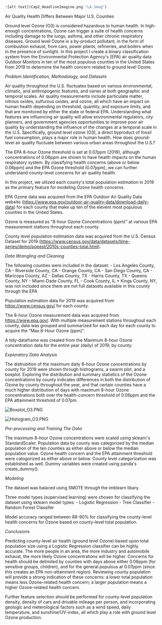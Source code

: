 ```python
![alt text](Cap2_HeadlineImagine.png "LA_Smog")
```

Air Quality Health Differs Between Major U.S. Counties

Ground level Ozone (O3) is considered hazardous to human health. In high-enough concentrations, Ozone can trigger a suite of health concerns including damage to the lungs, asthma, and other chronic respiratory diseases. Ground level Ozone is a by-product pollutant, in the form of combustion exhaust, from cars, power plants, refineries, and boilers when in the presence of sunlight. In this project I create a binary classification system from the Environmental Protection Agency's (EPA) air quality data Outdoor Monitors in ten of the most populous counties in the United States from 2019 to determine the health concern related to ground level Ozone.

*Problem Identification, Methodology, and Datasets*

Air quality throughout the U.S. fluctuates based on various environmental, climatic, and
anthropogenic features, and varies at both geographic and temporal scales. Air quality
measurements include particulate matter, nitrous oxides, sulfurous oxides, and ozone,
all which have an impact on human health depending on threshold, quantity, and
exposure limits, and that are monitored by either the state or federal EPA.
Understanding what features are influencing air quality will allow environmental
regulators, city planners, and government agencies opportunities to improve poor air
quality by understanding the influence of the changes at a temporal scale in the U.S.
Specifically, ground level ozone (O3), a direct byproduct of fossil fuel consumption,
plays a major role in human health. How does ground-level air quality fluctuate between
various urban areas throughout the U.S.?

The EPA 8-hour Ozone threshold is set at 0.07ppm (2019), although concentrations of 0.06ppm are shown to have health impacts on the human respiratory system. By classifying health concerns (above or below 0.06ppm) and the EPA Ozone threshold (0.07ppm), we can further understand county-level concerns for air quality health. 

In this project, we utlized each county's total population estimation in 2019 as the primary feature for modeling Ozone health concerns.

EPA Ozone data was acquired from the EPA Outdoor Air Quality Data website (https://www.epa.gov/outdoor-air-quality-data/download-daily-data) for each county that make up ten of the elevent most populous counties in the United States.

Ozone is measured as "8-hour Ozone Concentrations (ppm)" at various EPA measurement stations throughout each county. 

County level population estimation data was acquired from the U.S. Census Dataset for 2019 (https://www.census.gov/data/datasets/time-series/demo/popest/2010s-counties-total.html).


*Data Wrangling and Cleaning*

The following counties were included in the dataset:
    - Los Angeles County, CA
    - Riverside County, CA
    - Orange County, CA
    - San Diego County, CA
    - Maricopa County, AZ
    - Dallas County, TX
    - Harris County, TX
    - Queens County, NY
    - Miami-Dade County, FL
    - Cook County, IL
        * Kings County, NY, was not included since there are not full datasets 
        available in this county through the EPA

Population estimation data for 2019 was acquired from https://www.census.gov/ for each county. 

The 8-hour Ozone measurement data was acquired from https://www.epa.gov/. With multiple measurement stations throughout each county, data was grouped and summarized for each day for each county to acquire the "Max 8-Hour Ozone (ppm)".

A tidy-dataframe was created from the Maximum 8-hour Ozone concentration data for the entire year (daily) of 2019, by county. 

*Exploratory Data Analysis*

The distrubition of the maximum daily 8-hour Ozone concentrations by county for 2019 were shown through histrograms, a swarm plot, and a boxplot. Exploring the distribution and summary statistics of the Ozone concentrations by county indicates differences in both the distribution of Ozone by county throughout the year, and that certain counties have a much higher distribution of days with maximum 8-hour Ozone concentrations both over the health-concern threshold of 0.06ppm and the EPA attainment threshold of 0.07pm.

![Boxplot_O3.PNG](attachment:Boxplot_O3.PNG)

![Histogram_O3.PNG](attachment:Histogram_O3.PNG)

*Pre-processing and Training The Data*

The maximum 8-hour Ozone concentrations were scaled using sklearn's StandardScaler. Population data by county was categorized by the median population of the ten counties as either above or below the median population value. Ozone health concern and the EPA attainment threshold were catogorized as either above or below. County level categorization was established as well. Dummy variables were created using panda's create_dummy(). 

*Modeling*

The dataset was balaced using SMOTE through the imblearn libary.

Three model types (supervised learning) were chosen for classifying the dataset using sklearn model types:
    - Logistic Regression
    - Tree Classifier
    - Random Forest Classifer

Model accuracy ranged between 88-90% for classifying the county-level health concerns for Ozone based on county-level total population. 

*Conclusions*

Predicting county-level air health (ground level Ozone) based upon total population size using a Logistic Regression classifier can be highly accurate. The more people in an area, the more industry and automobile exhaust, the more likely Ozone concentrations will be higher. Concerns for health should be delimited by counties with days above either 0.06ppm (for sensitive groups, children), and for the general populous at 0.07ppm (since this creates an EPA non-attainment region). Reviewing county population will provide a strong indication of these concerns: a lower total population means less Ozone-related health concern; a larger population means a higher Ozone-related health concern.

Further feature selection should be performed for county-level population density, density of cars and drivable mileage per person, and incorporating geologic and meterological factors such as a wind speed, daily temperature, and sunshine/UV-index, all which play a role with ground level Ozone production.

